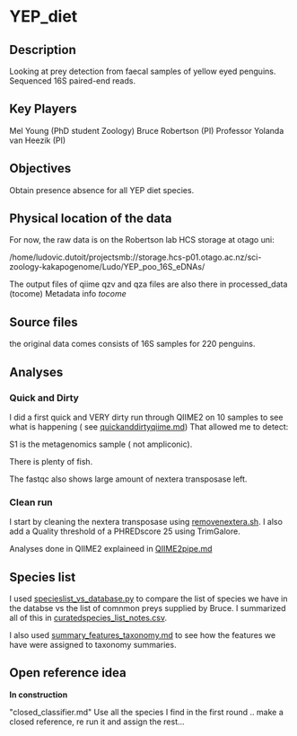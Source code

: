 # YEP_diet

## Description
Looking at prey detection from faecal samples of yellow eyed penguins. Sequenced 16S paired-end reads.

## Key Players
Mel Young (PhD student Zoology)
Bruce Robertson (PI)
Professor Yolanda van Heezik (PI)

## Objectives
Obtain presence absence for all YEP diet species.

## Physical location of the data
For now, the raw data is on the Robertson lab HCS storage  at otago uni:

/home/ludovic.dutoit/projectsmb://storage.hcs-p01.otago.ac.nz/sci-zoology-kakapogenome/Ludo/YEP_poo_16S_eDNAs/

The output files of qiime qzv and qza files are also there in processed_data (tocome)
Metadata info *tocome*

## Source files
the original data comes consists of 16S samples for 220 penguins.
## Analyses

### Quick and Dirty

I did a first quick and VERY dirty run through QIIME2 on 10 samples to see what is happening ( see [quickanddirtyqiime.md](quickanddirtyqiime.md))
That allowed me to detect:

S1 is the metagenomics sample ( not ampliconic).

There is plenty of fish.

The fastqc also shows large amount of nextera transposase left.


### Clean run



I start by cleaning the nextera transposase using [removenextera.sh](removenextera.sh). I also add a Quality threshold of a PHREDscore 25 using TrimGalore.

Analyses done in QIIME2 explaineed in [QIIME2pipe.md](QIIME2pipe.md)

## Species list

I used [specieslist_vs_database.py](specieslist_vs_database.py) to compare the list of species we have in the databse vs the list of comnmon preys supplied by Bruce. I summarized all of this in [curatedspecies_list_notes.csv](metadata/curatedspecies_list_notes.csv).

I also used [summary_features_taxonomy.md](summary_features_taxonomy.md) to see how the features we have were assigned to taxonomy summaries.


## Open reference idea

**In construction**

"closed_classifier.md"
Use all the species I find in the first round .. make a closed reference, re run it and assign the rest...

